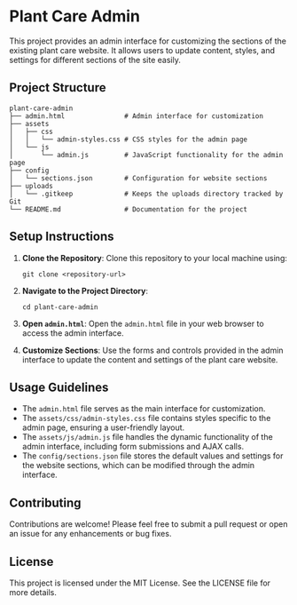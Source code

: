 # Plant Care Admin

This project provides an admin interface for customizing the sections of the existing plant care website. It allows users to update content, styles, and settings for different sections of the site easily.

## Project Structure

```
plant-care-admin
├── admin.html               # Admin interface for customization
├── assets
│   ├── css
│   │   └── admin-styles.css # CSS styles for the admin page
│   └── js
│       └── admin.js         # JavaScript functionality for the admin page
├── config
│   └── sections.json        # Configuration for website sections
├── uploads
│   └── .gitkeep             # Keeps the uploads directory tracked by Git
└── README.md                # Documentation for the project
```

## Setup Instructions

1. **Clone the Repository**: 
   Clone this repository to your local machine using:
   ```
   git clone <repository-url>
   ```

2. **Navigate to the Project Directory**:
   ```
   cd plant-care-admin
   ```

3. **Open `admin.html`**:
   Open the `admin.html` file in your web browser to access the admin interface.

4. **Customize Sections**:
   Use the forms and controls provided in the admin interface to update the content and settings of the plant care website.

## Usage Guidelines

- The `admin.html` file serves as the main interface for customization. 
- The `assets/css/admin-styles.css` file contains styles specific to the admin page, ensuring a user-friendly layout.
- The `assets/js/admin.js` file handles the dynamic functionality of the admin interface, including form submissions and AJAX calls.
- The `config/sections.json` file stores the default values and settings for the website sections, which can be modified through the admin interface.

## Contributing

Contributions are welcome! Please feel free to submit a pull request or open an issue for any enhancements or bug fixes.

## License

This project is licensed under the MIT License. See the LICENSE file for more details.